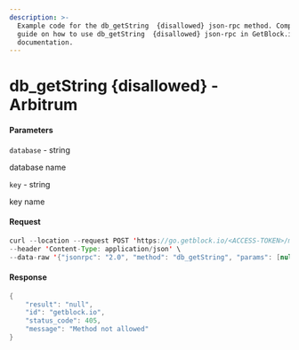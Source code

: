 ```yaml
---
description: >-
  Example code for the db_getString  {disallowed} json-rpc method. Сomplete
  guide on how to use db_getString  {disallowed} json-rpc in GetBlock.io Web3
  documentation.
---
```


# db\_getString {disallowed} - Arbitrum

#### Parameters

`database` - string

database name

`key` - string

key name

#### Request

```java
curl --location --request POST 'https://go.getblock.io/<ACCESS-TOKEN>/mainnet/' \
--header 'Content-Type: application/json' \
--data-raw '{"jsonrpc": "2.0", "method": "db_getString", "params": [null, null], "id": "getblock.io"}'
```

#### Response

```java
{
    "result": "null",
    "id": "getblock.io",
    "status_code": 405,
    "message": "Method not allowed"
}
```
